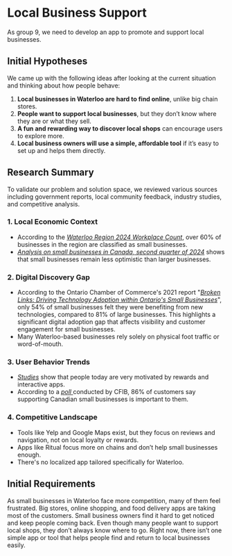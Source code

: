 # Local Business Support

As group 9, we need to develop an app to promote and support local businesses.

## Initial Hypotheses

We came up with the following ideas after looking at the current situation and thinking about how people behave:

1. **Local businesses in Waterloo are hard to find online**, unlike big chain stores.
2. **People want to support local businesses**, but they don’t know where they are or what they sell.
3. **A fun and rewarding way to discover local shops** can encourage users to explore more.
4. **Local business owners will use a simple, affordable tool** if it’s easy to set up and helps them directly.

## Research Summary

To validate our problem and solution space, we reviewed various sources including government reports, local community feedback, industry studies, and competitive analysis.

### 1. **Local Economic Context**

* According to the *[Waterloo Region 2024 Workplace Count](https://www.regionofwaterloo.ca/en/doing-business/resources/Workplace-Count/Appendix-A_-2024-Workplace-Count-Bulletin.pdf)*, over 60% of businesses in the region are classified as small businesses.
* *[Analysis on small businesses in Canada, second quarter of 2024](https://www150.statcan.gc.ca/n1/pub/11-621-m/11-621-m2024007-eng.htm)* shows that small businesses remain less optimistic than larger businesses.

### 2. **Digital Discovery Gap**

* According to the Ontario Chamber of Commerce's 2021 report "*[Broken Links: Driving Technology Adoption within Ontario's Small Businesses](https://occ.ca/wp-content/uploads/Broken-Links-Driving-Technology-Adoption-within-Ontarios-Small-Businesses.pdf)*", only 54% of small businesses felt they were benefiting from new technologies, compared to 81% of large businesses. This highlights a significant digital adoption gap that affects visibility and customer engagement for small businesses.
* Many Waterloo-based businesses rely solely on physical foot traffic or word-of-mouth.

### 3. **User Behavior Trends**

* *[Studies](https://www.businessthink.unsw.edu.au/articles/mobile-app-gamification-strategies)* show that people today are very motivated by rewards and interactive apps.
* According to a *[poll ](https://www.cfib-fcei.ca/en/media/news-releases/majority-canadians-are-choosing-shop-small-businesses-support-their-communities)* conducted by CFIB, 86% of customers say supporting Canadian small businesses is important to them.

### 4. **Competitive Landscape**

* Tools like Yelp and Google Maps exist, but they focus on reviews and navigation, not on local loyalty or rewards.
* Apps like Ritual focus more on chains and don’t help small businesses enough.
* There's no localized app tailored specifically for Waterloo.

## Initial Requirements

As small businesses in Waterloo face more competition, many of them feel frustrated. Big stores, online shopping, and food delivery apps are taking most of the customers. Small business owners find it hard to get noticed and keep people coming back. Even though many people want to support local shops, they don’t always know where to go. Right now, there isn’t one simple app or tool that helps people find and return to local businesses easily.


